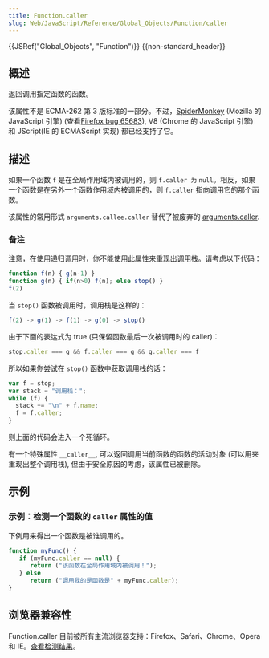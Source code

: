 ```yaml
---
title: Function.caller
slug: Web/JavaScript/Reference/Global_Objects/Function/caller
---
```


{{JSRef("Global_Objects", "Function")}} {{non-standard_header}}

## 概述

返回调用指定函数的函数。

该属性不是 ECMA-262 第 3 版标准的一部分。不过，[SpiderMonkey](/zh-CN/SpiderMonkey) (Mozilla 的 JavaScript 引擎) (查看[Firefox bug 65683](https://bugzil.la/65683)), V8 (Chrome 的 JavaScript 引擎) 和 JScript(IE 的 ECMAScript 实现) 都已经支持了它。

## 描述

如果一个函数 `f` 是在全局作用域内被调用的，则 `f.caller 为` `null`。相反，如果一个函数是在另外一个函数作用域内被调用的，则 `f.caller` 指向调用它的那个函数。

该属性的常用形式 `arguments.callee.caller` 替代了被废弃的 [arguments.caller](/zh-CN/JavaScript/Reference/Functions_and_function_scope/arguments/caller).

### 备注

注意，在使用递归调用时，你不能使用此属性来重现出调用栈。请考虑以下代码：

```js
function f(n) { g(n-1) }
function g(n) { if(n>0) f(n); else stop() }
f(2)
```

当 `stop()` 函数被调用时，调用栈是这样的：

```js
f(2) -> g(1) -> f(1) -> g(0) -> stop()
```

由于下面的表达式为 true (只保留函数最后一次被调用时的 caller)：

```js
stop.caller === g && f.caller === g && g.caller === f
```

所以如果你尝试在 `stop()` 函数中获取调用栈的话：

```js
var f = stop;
var stack = "调用栈：";
while (f) {
  stack += "\n" + f.name;
  f = f.caller;
}
```

则上面的代码会进入一个死循环。

有一个特殊属性 `__caller__`, 可以返回调用当前函数的函数的活动对象 (可以用来重现出整个调用栈), 但由于安全原因的考虑，该属性已被删除。

## 示例

### 示例：检测一个函数的 `caller` 属性的值

下例用来得出一个函数是被谁调用的。

```js
function myFunc() {
   if (myFunc.caller == null) {
      return ("该函数在全局作用域内被调用！");
   } else
      return ("调用我的是函数是" + myFunc.caller);
}
```

## 浏览器兼容性

Function.caller 目前被所有主流浏览器支持：Firefox、Safari、Chrome、Opera 和 IE。[查看检测结果](http://dl.dropbox.com/u/534786/callertest.html)。
